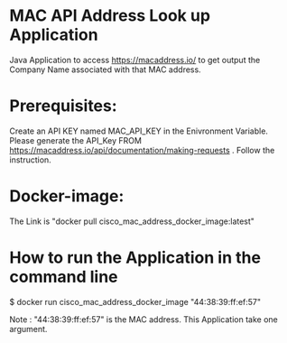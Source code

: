# MAC API Address Look up Application
Java Application to access https://macaddress.io/ to get output the Company Name associated with that MAC address.
# Prerequisites:
Create an API KEY named MAC_API_KEY in the Enivronment Variable. Please generate the API_Key FROM https://macaddress.io/api/documentation/making-requests . Follow the instruction. 
# Docker-image:
The Link is "docker pull  cisco_mac_address_docker_image:latest"   
# How to run the Application in the command line
 $ docker run cisco_mac_address_docker_image "44:38:39:ff:ef:57"

Note : "44:38:39:ff:ef:57" is the MAC address. This Application take one argument.

